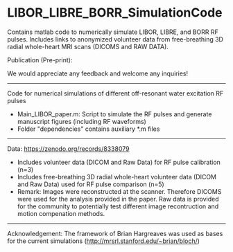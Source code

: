 # LIBOR_LIBRE_BORR_SimulationCode
Contains matlab code to numerically simulate LIBOR, LIBRE, and BORR RF pulses. Includes links to anonymized volunteer data from free-breathing 3D radial whole-heart MRI scans (DICOMS and RAW DATA).

Publication (Pre-print):

We would appreciate any feedback and welcome any inquiries!
********************
Code for numerical simulations of different off-resonant water excitation RF pulses
- Main_LIBOR_paper.m: Script to simulate the RF pulses and generate manuscript figures (including RF waveforms)
- Folder "dependencies" contains auxiliary *.m files 
***************
Data: https://zenodo.org/records/8338079
- Includes volunteer data (DICOM and Raw Data) for RF pulse calibration (n=3)
- Includes free-breathing 3D radial whole-heart volunteer data (DICOM and Raw Data) used for RF pulse comparison (n=5)
- Remark: Images were reconstructed at the scanner. Therefore  DICOMS were used for the analysis provided in the paper. Raw data is provided for the community to potentially test different image recontruction and motion compenation methods.
**************
Acknowledgement:
The framework of Brian Hargreaves was used as bases for the current simulations (http://mrsrl.stanford.edu/~brian/bloch/)
